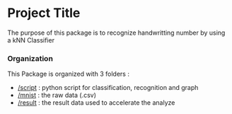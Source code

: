 # Project Title

The purpose of this package is to recognize handwritting number by using a kNN Classifier

### Organization

This Package is organized with 3 folders :
- [/script](https://github.com/Palpale/knnClassifier/tree/master/script) : python script for classification, recognition and graph
- [/mnist](https://github.com/Palpale/knnClassifier/tree/master/mnist) : the raw data (.csv)
- [/result]() : the result data used to accelerate the analyze
